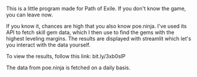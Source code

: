 This is a little program made for Path of Exile. If you don't know the game, you can leave now. 

If you know it, chances are high that you also know poe.ninja. I've used its API to fetch skill gem data, which I then use to find the gems with the highest leveling margins. The results are displayed with streamlit which let's you interact with the data yourself. 

To view the results, follow this link: bit.ly/3xb0slP

The data from poe.ninja is fetched on a daily basis. 
